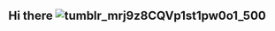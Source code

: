 ## Hi there ![tumblr_mrj9z8CQVp1st1pw0o1_500](https://github.com/caperongo/caperongo/assets/174759991/492fd6f3-dbb3-47bc-9401-e5f420f57b1e)


<!--
**caperongo/caperongo** is a ✨ _special_ ✨ repository because its `README.md` (this file) appears on your GitHub profile.

Here are some ideas to get you started:

- 🔭 I’m currently working on ...
- 🌱 I’m currently learning ...
- 👯 I’m looking to collaborate on ...
- 🤔 I’m looking for help with ...
- 💬 Ask me about ...
- 📫 How to reach me: ...
- 😄 Pronouns: ...
- ⚡ Fun fact: ...
-->
